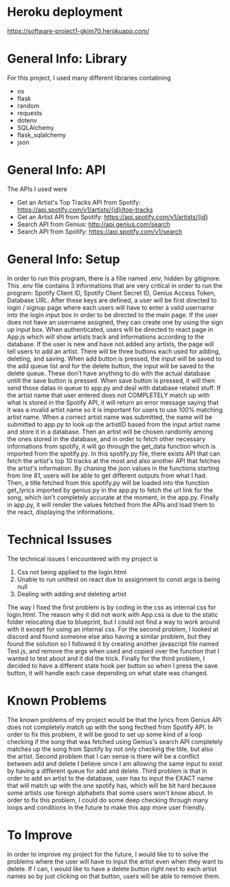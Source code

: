# Heroku deployment
https://software-project1-gkim70.herokuapp.com/

# General Info: Library
For this project, I used many different libraries contatining
- os
- flask
- random
- requests
- dotenv
- SQLAlchemy
- flask_sqlalchemy
- json

# General Info: API
The APIs I used were
- Get an Artist's Top Tracks API from Spotify: https://api.spotify.com/v1/artists/{id}/top-tracks
- Get an Artist API from Spotify: https://api.spotify.com/v1/artists/{id}
- Search API from Genius: http://api.genius.com/search
- Search API from Spotify: https://api.spotify.com/v1/search

# General Info: Setup
In order to run this program, there is a filie named .env, hidden by gitignore. This .env file contains 3 informations that are very critical in order to run the program: Spotify Client ID, Spotify Client Secret ID, Genius Access Token, Database URL.
After these keys are defined, a user will be first directed to login / signup page where each users will have to enter a valid username into the login input box in order to be directed to the main page. If the user does not have an username assigned, they can create one by using the sign up input box.
When authenticated, users will be directed to react page in App.js which will show artists track and informations according to the database. If the user is new and have not added any artists, the page will tell users to add an artist. 
There will be three buttons each used for adding, deleting, and saving. When add button is pressed, the input will be saved to the add queue list and for the delete button, the input will be saved to the delete queue. These don't have anything to do with the actual database untill the save button is pressed. When save button is pressed, it will then send those datas in queue to app.py and deal with database related stuff.
If the artist name that user entered does not COMPLETELY match up with what is stored in the Spotify API, it will return an error message saying that it was a invalid artist name so it is important for users to use 100% matching artist name.
When a correct artist name was submitted, the name will be submitted to app.py to look up the artistID based from the input artist name and store it in a database. 
Then an artist will be chosen randomly among the ones stored in the database, and in order to fetch other necessary informations from spotify, it will go through the get_data function which is imported from the spotify.py.
In this spotify.py file, there exists API that can fetch the artist's top 10 tracks at the most and also another API that fetches the artist's information. 
By chaning the json values in the functions starting from line 81, users will be able to get different outputs from what I had.
Then, a title fetched from this spotify.py will be loaded into the function get_lyrics imported by genius.py in the app.py to fetch the url link for the song, which isn't completely accurate at the moment, in the app.py.
Finally in app.py, it will render the values fetched from the APIs and load them to the react, displaying the informations. 

# Technical Issuses
The technical issues I encountered with my project is 
1. Css not being applied to the login.html
2. Unable to run unittest on react due to assignment to const args is being null
3. Dealing with adding and deleting artist

The way I fixed the first problem is by coding in the css as internal css for login.html. The reason why it did not work with App.css is due to the static folder relocating due to blueprint, but I could not find a way to work around with it except for using an internal css.
For the second problem, I looked at discord and found someone else also having a similar problem, but they found the solution so I followed it by creating another javascript file named Test.js, and remove the args when used and copied over the function that I wanted to test about and it did the trick.
Finally for the third problem, I decided to have a different state hook per button so when I press the save button, it will handle each case depending on what state was changed.
# Known Problems
The known problems of my project would be that the lyrics from Genius API does not completely match up with the song fecthed from Spotify API. 
In order to fix this problem, it will be good to set up some kind of a loop checking if the song that was fetched using Genius's search API completely matches up the song from Spotify by not only checking the title, but also the artist.
Second problem that I can sense is there will be a conflict between add and delete I believe since I am allowing the same input to exist by having a different queue for add and delete.
Third problem is that in order to add an artist to the database, user has to input the EXACT name that will match up with the one spotify has, which will be bit hard because some artists use foreign alphabets that some users won't know about.
In order to fix this problem, I could do some deep checking through many loops and conditions in the future to make this app more user friendly.


# To Improve
In order to improve my project for the future, I would like to to solve the problems where the user will have to input the artist even when they want to delete. If I can, I would like to have a delete button right next to each artist names so by just clicking on that button, users will be able to remove them.
